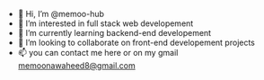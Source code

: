 - 👋 Hi, I’m @memoo-hub
- 👀 I’m interested in full stack web developement
- 🌱 I’m currently learning backend-end developement
- 💞️ I’m looking to collaborate on front-end developement projects
- 📫 you can contact me here or on my gmail memoonawaheed8@gmail.com



